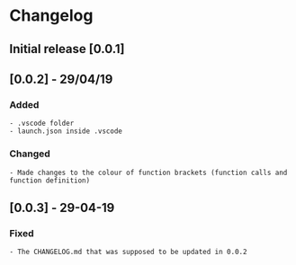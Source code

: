 # Changelog

## Initial release [0.0.1]

## [0.0.2] - 29/04/19
### Added
    - .vscode folder
    - launch.json inside .vscode
### Changed
    - Made changes to the colour of function brackets (function calls and function definition)

## [0.0.3] - 29-04-19
### Fixed
    - The CHANGELOG.md that was supposed to be updated in 0.0.2
